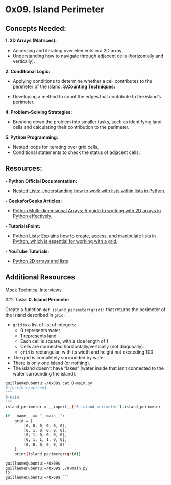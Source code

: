# 0x09. Island Perimeter

## Concepts Needed:
<b>1. 2D Arrays (Matrices):</b>

- Accessing and iterating over elements in a 2D array.
- Understanding how to navigate through adjacent cells (horizontally and vertically).

<b>2. Conditional Logic:</b>

- Applying conditions to determine whether a cell contributes to the perimeter of the island.
<b>3.Counting Techniques:</b>

- Developing a method to count the edges that contribute to the island’s perimeter.

<b>4. Problem-Solving Strategies:</b>

- Breaking down the problem into smaller tasks, such as identifying land cells and calculating their contribution to the perimeter.

<b>5. Python Programming:</b>

- Nested loops for iterating over grid cells.
- Conditional statements to check the status of adjacent cells.

## Resources:
<b>- Python Official Documentation:</b>

- [Nested Lists: Understanding how to work with lists within lists in Python.](https://docs.python.org/3/tutorial/datastructures.html#nested-list-comprehensions)

<b>- GeeksforGeeks Articles:</b>

- [Python Multi-dimensional Arrays: A guide to working with 2D arrays in Python effectively.](https://www.geeksforgeeks.org/python-using-2d-arrays-lists-the-right-way/)

<b>- TutorialsPoint:</b>

- [Python Lists: Explains how to create, access, and manipulate lists in Python, which is essential for working with a grid.](https://www.tutorialspoint.com/python/python_lists.htm)

<b>- YouTube Tutorials:</b>

- [Python 2D arrays and lists](https://www.youtube.com/watch?v=aNzepGawwCI)

## Additional Resources
[Mock Technical Interviews](https://www.youtube.com/watch?v=fFgEM6CMQc4)

##2 Tasks
<b>0. Island Perimeter</b>

Create a function `def island_perimeter(grid):` that returns the perimeter of the island described in `grid`:

- `grid` is a list of list of integers:
  - 0 represents water
  - 1 represents land
  - Each cell is square, with a side length of 1
  - Cells are connected horizontally/vertically (not diagonally).
  - `grid` is rectangular, with its width and height not exceeding 100
- The grid is completely surrounded by water
- There is only one island (or nothing).
- The island doesn’t have “lakes” (water inside that isn’t connected to the water surrounding the island).

```Bash
guillaume@ubuntu:~/0x09$ cat 0-main.py
#!/usr/bin/python3
"""
0-main
"""
island_perimeter = __import__('0-island_perimeter').island_perimeter

if __name__ == "__main__":
    grid = [
        [0, 0, 0, 0, 0, 0],
        [0, 1, 0, 0, 0, 0],
        [0, 1, 0, 0, 0, 0],
        [0, 1, 1, 1, 0, 0],
        [0, 0, 0, 0, 0, 0]
    ]
    print(island_perimeter(grid))

guillaume@ubuntu:~/0x09$ 
guillaume@ubuntu:~/0x09$ ./0-main.py
12
guillaume@ubuntu:~/0x09$ ```